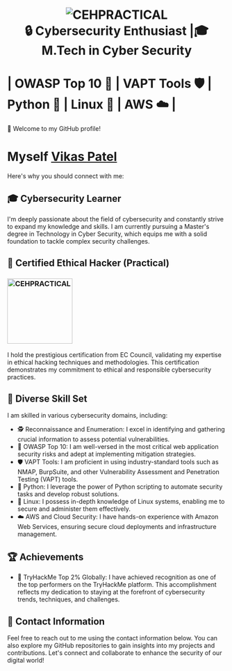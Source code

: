 <h1 align="center">
   <img src="https://github.com/VikasPatelVkp/VikasPatelVkp/assets/54985292/c7b85f50-7d21-4c6c-8355-8f98e9c4628d"
alt="CEHPRACTICAL" >
  <br>
🔒 Cybersecurity Enthusiast |🎓M.Tech in Cyber Security
</h1>

# | OWASP Top 10 🚦 | VAPT Tools 🛡️ | Python 🐍 | Linux 🐧 | AWS ☁️ |

👋 Welcome to my GitHub profile! <h1>Myself <u> Vikas Patel </u> </h1> 
Here's why you should connect with me:

## 🎓 Cybersecurity Learner
I'm deeply passionate about the field of cybersecurity and constantly strive to expand my knowledge and skills. I am currently pursuing a Master's degree in Technology in Cyber Security, which equips me with a solid foundation to tackle complex security challenges.

## 📃 Certified Ethical Hacker (Practical)
<h3 align="left">
  <img src="https://github.com/VikasPatelVkp/VikasPatelVkp/assets/54985292/ab8dfdee-bb28-464f-ad24-45c0cdb23cb1" alt="CEHPRACTICAL" width="150" height="150">
</h3>
I hold the prestigious certification from EC Council, validating my expertise in ethical hacking techniques and methodologies. This certification demonstrates my commitment to ethical and responsible cybersecurity practices.

## 💪 Diverse Skill Set
I am skilled in various cybersecurity domains, including:

- 🕵️ Reconnaissance and Enumeration: I excel in identifying and gathering crucial information to assess potential vulnerabilities.
- 🚦 OWASP Top 10: I am well-versed in the most critical web application security risks and adept at implementing mitigation strategies.
- 🛡️ VAPT Tools: I am proficient in using industry-standard tools such as NMAP, BurpSuite, and other Vulnerability Assessment and Penetration Testing (VAPT) tools.
- 🐍 Python: I leverage the power of Python scripting to automate security tasks and develop robust solutions.
- 🐧 Linux: I possess in-depth knowledge of Linux systems, enabling me to secure and administer them effectively.
- ☁️ AWS and Cloud Security: I have hands-on experience with Amazon Web Services, ensuring secure cloud deployments and infrastructure management.

## 🏆 Achievements
- 🚀 TryHackMe Top 2% Globally: I have achieved recognition as one of the top performers on the TryHackMe platform. This accomplishment reflects my dedication to staying at the forefront of cybersecurity trends, techniques, and challenges.

## 📩 Contact Information
Feel free to reach out to me using the contact information below. You can also explore my GitHub repositories to gain insights into my projects and contributions. Let's connect and collaborate to enhance the security of our digital world!
